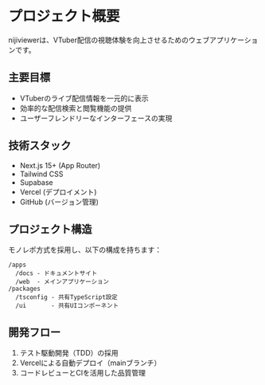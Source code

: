 # プロジェクト概要

nijiviewerは、VTuber配信の視聴体験を向上させるためのウェブアプリケーションです。

## 主要目標

- VTuberのライブ配信情報を一元的に表示
- 効率的な配信検索と閲覧機能の提供
- ユーザーフレンドリーなインターフェースの実現

## 技術スタック

- Next.js 15+ (App Router)
- Tailwind CSS
- Supabase
- Vercel (デプロイメント)
- GitHub (バージョン管理)

## プロジェクト構造

モノレポ方式を採用し、以下の構成を持ちます：

```
/apps
  /docs - ドキュメントサイト
  /web  - メインアプリケーション
/packages
  /tsconfig - 共有TypeScript設定
  /ui       - 共有UIコンポーネント
```

## 開発フロー

1. テスト駆動開発（TDD）の採用
2. Vercelによる自動デプロイ（mainブランチ）
3. コードレビューとCIを活用した品質管理
